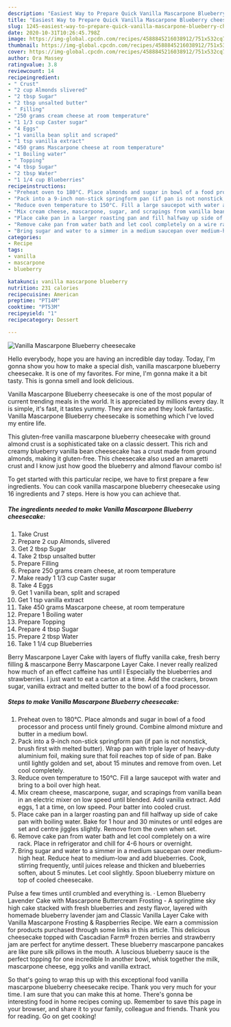 ```yaml
---
description: "Easiest Way to Prepare Quick Vanilla Mascarpone Blueberry cheesecake"
title: "Easiest Way to Prepare Quick Vanilla Mascarpone Blueberry cheesecake"
slug: 1245-easiest-way-to-prepare-quick-vanilla-mascarpone-blueberry-cheesecake
date: 2020-10-31T10:26:45.798Z
image: https://img-global.cpcdn.com/recipes/4588845216038912/751x532cq70/vanilla-mascarpone-blueberry-cheesecake-recipe-main-photo.jpg
thumbnail: https://img-global.cpcdn.com/recipes/4588845216038912/751x532cq70/vanilla-mascarpone-blueberry-cheesecake-recipe-main-photo.jpg
cover: https://img-global.cpcdn.com/recipes/4588845216038912/751x532cq70/vanilla-mascarpone-blueberry-cheesecake-recipe-main-photo.jpg
author: Ora Massey
ratingvalue: 3.8
reviewcount: 14
recipeingredient:
- " Crust"
- "2 cup Almonds slivered"
- "2 tbsp Sugar"
- "2 tbsp unsalted butter"
- " Filling"
- "250 grams cream cheese at room temperature"
- "1 1/3 cup Caster sugar"
- "4 Eggs"
- "1 vanilla bean split and scraped"
- "1 tsp vanilla extract"
- "450 grams Mascarpone cheese at room temperature"
- "1 Boiling water"
- " Topping"
- "4 tbsp Sugar"
- "2 tbsp Water"
- "1 1/4 cup Blueberries"
recipeinstructions:
- "Preheat oven to 180°C. Place almonds and sugar in bowl of a food processor and process until finely ground. Combine almond mixture and butter in a medium bowl."
- "Pack into a 9-inch non-stick springform pan (if pan is not nonstick, brush first with melted butter). Wrap pan with triple layer of heavy-duty aluminium foil, making sure that foil reaches top of side of pan. Bake until lightly golden and set, about 15 minutes and remove from oven. Let cool completely."
- "Reduce oven temperature to 150°C. Fill a large saucepot with water and bring to a boil over high heat."
- "Mix cream cheese, mascarpone, sugar, and scrapings from vanilla bean in an electric mixer on low speed until blended. Add vanilla extract. Add eggs, 1 at a time, on low speed. Pour batter into cooled crust."
- "Place cake pan in a larger roasting pan and fill halfway up side of cake pan with boiling water. Bake for 1 hour and 30 minutes or until edges are set and centre jiggles slightly. Remove from the oven when set."
- "Remove cake pan from water bath and let cool completely on a wire rack. Place in refrigerator and chill for 4-6 hours or overnight."
- "Bring sugar and water to a simmer in a medium saucepan over medium-high heat. Reduce heat to medium-low and add blueberries. Cook, stirring frequently, until juices release and thicken and blueberries soften, about 5 minutes. Let cool slightly. Spoon blueberry mixture on top of cooled cheesecake."
categories:
- Recipe
tags:
- vanilla
- mascarpone
- blueberry

katakunci: vanilla mascarpone blueberry 
nutrition: 231 calories
recipecuisine: American
preptime: "PT14M"
cooktime: "PT53M"
recipeyield: "1"
recipecategory: Dessert

---
```



![Vanilla Mascarpone Blueberry cheesecake](https://img-global.cpcdn.com/recipes/4588845216038912/751x532cq70/vanilla-mascarpone-blueberry-cheesecake-recipe-main-photo.jpg)

Hello everybody, hope you are having an incredible day today. Today, I'm gonna show you how to make a special dish, vanilla mascarpone blueberry cheesecake. It is one of my favorites. For mine, I'm gonna make it a bit tasty. This is gonna smell and look delicious.

Vanilla Mascarpone Blueberry cheesecake is one of the most popular of current trending meals in the world. It is appreciated by millions every day. It is simple, it's fast, it tastes yummy. They are nice and they look fantastic. Vanilla Mascarpone Blueberry cheesecake is something which I've loved my entire life.

This gluten-free vanilla mascarpone blueberry cheesecake with ground almond crust is a sophisticated take on a classic dessert. This rich and creamy blueberry vanilla bean cheesecake has a crust made from ground almonds, making it gluten-free. This cheesecake also used an amaretti crust and I know just how good the blueberry and almond flavour combo is!


To get started with this particular recipe, we have to first prepare a few ingredients. You can cook vanilla mascarpone blueberry cheesecake using 16 ingredients and 7 steps. Here is how you can achieve that.

<!--inarticleads1-->

##### The ingredients needed to make Vanilla Mascarpone Blueberry cheesecake:

1. Take  Crust
1. Prepare 2 cup Almonds, slivered
1. Get 2 tbsp Sugar
1. Take 2 tbsp unsalted butter
1. Prepare  Filling
1. Prepare 250 grams cream cheese, at room temperature
1. Make ready 1 1/3 cup Caster sugar
1. Take 4 Eggs
1. Get 1 vanilla bean, split and scraped
1. Get 1 tsp vanilla extract
1. Take 450 grams Mascarpone cheese, at room temperature
1. Prepare 1 Boiling water
1. Prepare  Topping
1. Prepare 4 tbsp Sugar
1. Prepare 2 tbsp Water
1. Take 1 1/4 cup Blueberries


Berry Mascarpone Layer Cake with layers of fluffy vanilla cake, fresh berry filling &amp; mascarpone Berry Mascarpone Layer Cake. I never really realized how much of an effect caffeine has until I Especially the blueberries and strawberries. I just want to eat a carton at a time. Add the crackers, brown sugar, vanilla extract and melted butter to the bowl of a food processor. 

<!--inarticleads2-->

##### Steps to make Vanilla Mascarpone Blueberry cheesecake:

1. Preheat oven to 180°C. Place almonds and sugar in bowl of a food processor and process until finely ground. Combine almond mixture and butter in a medium bowl.
1. Pack into a 9-inch non-stick springform pan (if pan is not nonstick, brush first with melted butter). Wrap pan with triple layer of heavy-duty aluminium foil, making sure that foil reaches top of side of pan. Bake until lightly golden and set, about 15 minutes and remove from oven. Let cool completely.
1. Reduce oven temperature to 150°C. Fill a large saucepot with water and bring to a boil over high heat.
1. Mix cream cheese, mascarpone, sugar, and scrapings from vanilla bean in an electric mixer on low speed until blended. Add vanilla extract. Add eggs, 1 at a time, on low speed. Pour batter into cooled crust.
1. Place cake pan in a larger roasting pan and fill halfway up side of cake pan with boiling water. Bake for 1 hour and 30 minutes or until edges are set and centre jiggles slightly. Remove from the oven when set.
1. Remove cake pan from water bath and let cool completely on a wire rack. Place in refrigerator and chill for 4-6 hours or overnight.
1. Bring sugar and water to a simmer in a medium saucepan over medium-high heat. Reduce heat to medium-low and add blueberries. Cook, stirring frequently, until juices release and thicken and blueberries soften, about 5 minutes. Let cool slightly. Spoon blueberry mixture on top of cooled cheesecake.


Pulse a few times until crumbled and everything is. · Lemon Blueberry Lavender Cake with Mascarpone Buttercream Frosting - A springtime sky high cake stacked with fresh blueberries and zesty flavor, layered with homemade blueberry lavender jam and Classic Vanilla Layer Cake with Vanilla Mascarpone Frosting &amp; Raspberries Recipe. We earn a commission for products purchased through some links in this article. This delicious cheesecake topped with Cascadian Farm® frozen berries and strawberry jam are perfect for anytime dessert. These blueberry mascarpone pancakes are like pure silk pillows in the mouth. A luscious blueberry sauce is the perfect topping for one incredible In another bowl, whisk together the milk, mascarpone cheese, egg yolks and vanilla extract. 

So that's going to wrap this up with this exceptional food vanilla mascarpone blueberry cheesecake recipe. Thank you very much for your time. I am sure that you can make this at home. There's gonna be interesting food in home recipes coming up. Remember to save this page in your browser, and share it to your family, colleague and friends. Thank you for reading. Go on get cooking!
